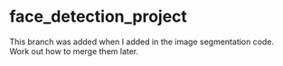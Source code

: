 # face_detection_project
This branch was added when I added in the image segmentation code. 
Work out how to merge them later.
